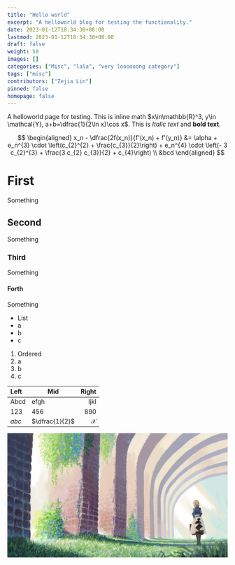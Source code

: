 ```yaml
---
title: "Hello world"
excerpt: "A helloworld blog for testing the functionality."
date: 2023-01-12T18:34:30+08:00
lastmod: 2023-01-12T18:34:30+08:00
draft: false
weight: 50
images: []
categories: ["Misc", "lala", "very loooooong category"]
tags: ["misc"]
contributors: ["Zejia Lin"]
pinned: false
homepage: false
---
```


A helloworld page for testing. This is inline math $x\in\mathbb{R}^3, y\in \mathcal{Y}, a+b=\dfrac{1}{2\ln x}\cos x$. This is *Italic text* and **bold text**.

$$
\begin{aligned}
    x_n - \dfrac{2f(x_n)}{f'(x_n) + f'(y_n)} &= \alpha + e_n^{3} \cdot \left(c_{2}^{2} + \frac{c_{3}}{2}\right) + e_n^{4} \cdot \left(- 3 c_{2}^{3} + \frac{3 c_{2} c_{3}}{2} + c_{4}\right) \\
    &bcd
\end{aligned}
$$


# First

Something

## Second

Something

### Third

Something

#### Forth

Something

- List
- a
- b
- c

1. Ordered
2. a
3. b
4. c



| Left  | Mid            |         Right |
| :---- | -------------- | ------------: |
| Abcd  | efgh           |          Ijkl |
| 123   | 456            |           890 |
| $abc$ | $\dfrac{1}{2}$ | $\mathcal{X}$ |


![title](assets/title.png)

